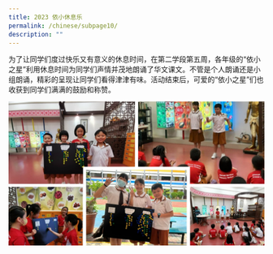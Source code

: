 ```yaml
---
title: 2023 依小休息乐
permalink: /chinese/subpage10/
description: ""
---
```

为了让同学们度过快乐又有意义的休息时间，在第二学段第五周，各年级的“依小之星”利用休息时间为同学们声情并茂地朗诵了华文课文。不管是个人朗诵还是小组朗诵，精彩的呈现让同学们看得津津有味。活动结束后，可爱的“依小之星”们也收获到同学们满满的鼓励和称赞。

![](/images/2023%20依小休息乐.jpg)